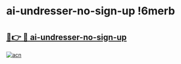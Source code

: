 # ai-undresser-no-sign-up !6merb

# <h2><a href="https://upx8ez.esa.edu.pl?title=ai-undresser-no-sign-up&ref=6merb">🔗👉 🔴 ai-undresser-no-sign-up</a></h2>

[![acn](https://github.com/user-attachments/assets/0f9c940e-d8b0-45ae-aac7-cd30a18b3e1c)](https://upx8ez.esa.edu.pl?title=ai-undresser-no-sign-up&ref=6merb)


